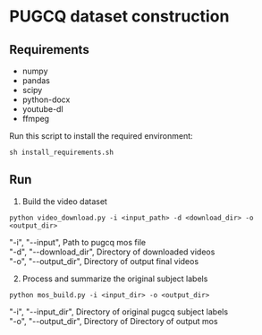 # PUGCQ dataset construction

## Requirements

* numpy
* pandas
* scipy   
* python-docx
* youtube-dl
* ffmpeg

Run this script to install the required environment:
```
sh install_requirements.sh
```       

## Run
1. Build the video dataset  
```angular2html
python video_download.py -i <input_path> -d <download_dir> -o <output_dir>
```          
"-i", "--input", Path to pugcq mos file    
"-d", "--download_dir", Directory of downloaded videos     
"-o", "--output_dir", Directory of output final videos
         
           
2. Process and summarize the original subject labels
```angular2html
python mos_build.py -i <input_dir> -o <output_dir>  
```
"-i", "--input_dir", Directory of original pugcq subject labels      
"-o", "--output_dir", Directory of Directory of output mos      
